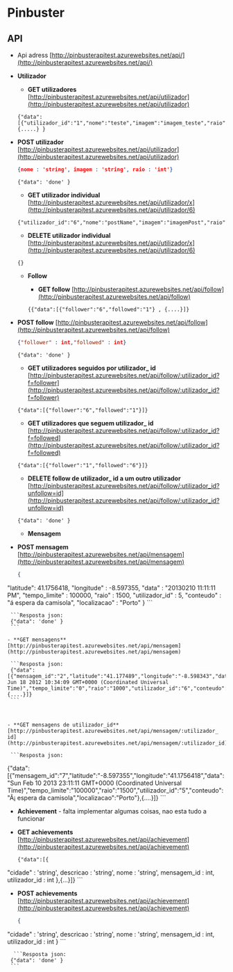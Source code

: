 # Pinbuster


## API
  - Api adress [http://pinbusterapitest.azurewebsites.net/api/](http://pinbusterapitest.azurewebsites.net/api/)

  - **Utilizador**

    - **GET utilizadores**  [http://pinbusterapitest.azurewebsites.net/api/utilizador](http://pinbusterapitest.azurewebsites.net/api/utilizador)
    
     ```Resposta json:
     {"data":[{"utilizador_id":"1","nome":"teste","imagem":"imagem_teste","raio":"5000"},{.....} }
     ```

- **POST utilizador**  [http://pinbusterapitest.azurewebsites.net/api/utilizador](http://pinbusterapitest.azurewebsites.net/api/utilizador)
    
     ```json a enviar:
     {nome : 'string', imagem : 'string', raio : 'int'}
     ```

     ```Resposta json:
     {"data": 'done' }
     ```

    - **GET utilizador individual**  [http://pinbusterapitest.azurewebsites.net/api/utilizador/x](http://pinbusterapitest.azurewebsites.net/api/utilizador/6)
    
     ```Resposta json:
     {"utilizador_id":"6","nome":"postName","imagem":"imagemPost","raio":"20000"}
     ```


    - **DELETE utilizador individual**  [http://pinbusterapitest.azurewebsites.net/api/utilizador/x](http://pinbusterapitest.azurewebsites.net/api/utilizador/6)
    
     ```Resposta json:
     {}
     ```






  - **Follow**

    - **GET follow**  [http://pinbusterapitest.azurewebsites.net/api/follow](http://pinbusterapitest.azurewebsites.net/api/follow)
    
     ```Resposta json:
     {{"data":[{"follower":"6","followed":"1"} , {....}]}
     ```
- **POST follow**  [http://pinbusterapitest.azurewebsites.net/api/follow](http://pinbusterapitest.azurewebsites.net/api/follow)
    
     ```json a enviar:
     {"follower" : int,"followed" : int}
     ```

     ```Resposta json:
     {"data": 'done' }
     ```
    - **GET utilizadores seguidos por utilizador_ id**  [http://pinbusterapitest.azurewebsites.net/api/follow/:utilizador_id?f=follower](http://pinbusterapitest.azurewebsites.net/api/follow/:utilizador_id?f=follower)
    
     ```Resposta json:
     {"data":[{"follower":"6","followed":"1"}]}
     ```
    - **GET utilizadores que seguem utilizador_ id**  [http://pinbusterapitest.azurewebsites.net/api/follow/:utilizador_id?f=followed](http://pinbusterapitest.azurewebsites.net/api/follow/:utilizador_id?f=followed)
    
     ```Resposta json:
     {"data":[{"follower":"1","followed":"6"}]}
     ```

    - **DELETE follow de utilizador_ id a um outro utilizador**  [http://pinbusterapitest.azurewebsites.net/api/follow/:utilizador_id?unfollow=id](http://pinbusterapitest.azurewebsites.net/api/follow/:utilizador_id?unfollow=id)
    
     ```Resposta json:
     {"data": 'done' }
     ```





  - **Mensagem**


- **POST mensagem**  [http://pinbusterapitest.azurewebsites.net/api/mensagem](http://pinbusterapitest.azurewebsites.net/api/mensagem)
    
     ```json a enviar:
     {
"latitude": 41.1756418,
"longitude" : -8.597355,
"data" : "20130210 11:11:11 PM",
"tempo_limite" : 100000,
"raio" : 1500,
"utilizador_id" : 5,
"conteudo" : "á espera da camisola",
"localizacao" : "Porto"
}
     ```

     ```Resposta json:
     {"data": 'done' }
     ```

    - **GET mensagens**  [http://pinbusterapitest.azurewebsites.net/api/mensagem](http://pinbusterapitest.azurewebsites.net/api/mensagem)
    
     ```Resposta json:
     {"data":[{"mensagem_id":"2","latitude":"41.177489","longitude":"-8.598343","data":"Mon Jun 18 2012 10:34:09 GMT+0000 (Coordinated Universal Time)","tempo_limite":"0","raio":"1000","utilizador_id":"6","conteudo":"Feupinha","localizacao":"Porto"},{....}]}
     ```



    - **GET mensagens de utilizador_id**  [http://pinbusterapitest.azurewebsites.net/api/mensagem/:utilizador_ id](http://pinbusterapitest.azurewebsites.net/api/mensagem/:utilizador_id)
    
     ```Resposta json:
{"data":[{"mensagem_id":"7","latitude":"-8.597355","longitude":"41.1756418","data":"Sun Feb 10 2013 23:11:11 GMT+0000 (Coordinated Universal Time)","tempo_limite":"100000","raio":"1500","utilizador_id":"5","conteudo":"Ã¡ espera da camisola","localizacao":"Porto"},{....}]}
     ```








  - **Achievement** - falta implementar algumas coisas, nao esta tudo a funcionar


- **GET achievements**  [http://pinbusterapitest.azurewebsites.net/api/achievement](http://pinbusterapitest.azurewebsites.net/api/achievement)
    
     ```Resposta json:
     {"data":[{
"cidade"  : 'string',
descricao   : 'string',
nome   : 'string',
mensagem_id  : int,
utilizador_id : int
},{...}]}
     ```

- **POST achievements**  [http://pinbusterapitest.azurewebsites.net/api/achievement](http://pinbusterapitest.azurewebsites.net/api/achievement)
    
     ```json a enviar:
     {
"cidade"  : 'string',
descricao   : 'string',
nome   : 'string',
mensagem_id  : int,
utilizador_id : int
}
     ```

      ```Resposta json:
     {"data": 'done' }
     ```


